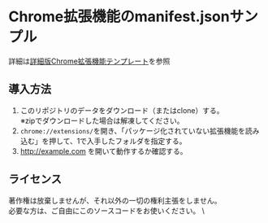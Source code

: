 # Chrome拡張機能のmanifest.jsonサンプル
詳細は[詳細版Chrome拡張機能テンプレート](https://scrapbox.io/Mijinko/詳細版Chrome拡張機能テンプレート)を参照


## 導入方法
1. このリポジトリのデータをダウンロード（またはclone）する。 \
  ※zipでダウンロードした場合は解凍してください。
2. `chrome://extensions/`を開き、「パッケージ化されていない拡張機能を読み込む」を押して、1で入手したフォルダを指定する。
3. http://example.com を開いて動作するか確認する。

## ライセンス
著作権は放棄しませんが、それ以外の一切の権利主張をしません。 \
必要な方は、ご自由にこのソースコードをお使いください。 \
